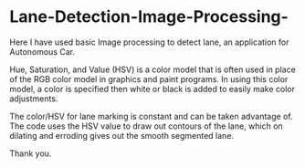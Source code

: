 # Lane-Detection-Image-Processing-
Here I have used basic Image processing to detect lane, an application for Autonomous Car.

Hue, Saturation, and Value (HSV) is a color model that is often used in place of the RGB color model in graphics and paint programs. In using this color model, a color is specified then white or black is added to easily make color adjustments.

The color/HSV for lane marking is constant and can be taken advantage of. The code uses the HSV value to draw out contours of the lane, which on dilating and erroding gives out the smooth segmented lane.

Thank you.
